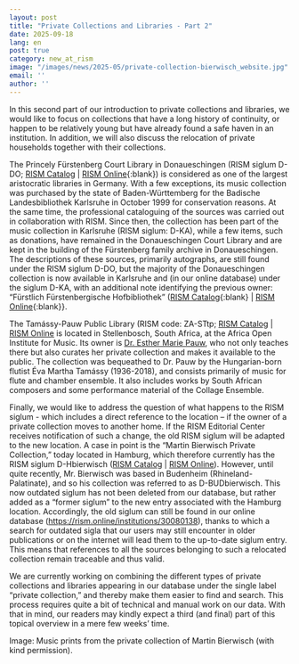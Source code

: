 ```yaml
---
layout: post
title: "Private Collections and Libraries - Part 2"
date: 2025-09-18
lang: en
post: true
category: new_at_rism
image: "/images/news/2025-05/private-collection-bierwisch_website.jpg"
email: ''
author: ''
---
```


In this second part of our introduction to private collections and libraries, we would like to focus on collections that have a long history of continuity, or happen to be relatively young but have already found a safe haven in an institution. In addition, we will also discuss the relocation of private households together with their collections.

The Princely Fürstenberg Court Library in Donaueschingen (RISM siglum D-DO; [RISM Catalog](https://opac.rism.info/search?View=rism&siglum=D-DO) \| [RISM Online](https://rism.online/institutions/30000264){:blank}) is considered as one of the largest aristocratic libraries in Germany. With a few exceptions, its music collection was purchased by the state of Baden-Württemberg for the Badische Landesbibliothek Karlsruhe in October 1999 for conservation reasons. At the same time, the professional cataloguing of the sources was carried out in collaboration with RISM. Since then, the collection has been part of the music collection in Karlsruhe (RISM siglum: D-KA), while a few items, such as donations, have remained in the Donaueschingen Court Library and are kept in the building of the Fürstenberg family archive in Donaueschingen. The descriptions of these sources, primarily autographs, are still found under the RISM siglum D-DO, but the majority of the Donaueschingen collection is now available in Karlsruhe and (in our online database) under the siglum D-KA, with an additional note identifying the previous owner: “Fürstlich Fürstenbergische Hofbibliothek” ([RISM Catalog](https://opac.rism.info/search?View=rism&siglum=D-KA&institution=Fürstlich+Fürstenbergische+Hofbibliothek){:blank} \| [RISM Online](https://rism.online/institutions/30000839/sources?q=f%C3%BCrstlich%20F%C3%BCrstenbergische%20Hofbibliothek&mode=sources&page=1&rows=20){:blank}}.

The Tamássy-Pauw Public Library (RISM code: ZA-STtp; [RISM Catalog](https://opac.rism.info/search?View=rism&siglum=ZA-STtp) \| [RISM Online](https://rism.online/institutions/51007994) is located in Stellenbosch, South Africa, at the Africa Open Institute for Music. Its owner is [Dr. Esther Marie Pauw](https://aoinstitute.ac.za/project/esther-marie-pauw/), who not only teaches there but also curates her private collection and makes it available to the public. The collection was bequeathed to Dr. Pauw by the Hungarian-born flutist Éva Martha Tamássy (1936-2018), and consists primarily of music for flute and chamber ensemble. It also includes works by South African composers and some performance material of the Collage Ensemble.

Finally, we would like to address the question of what happens to the RISM siglum - which includes a direct reference to the location – if the owner of a private collection moves to another home. If the RISM Editorial Center receives notification of such a change, the old RISM siglum will be adapted to the new location. A case in point is the “Martin Bierwisch Private Collection,” today located in Hamburg, which therefore currently has the RISM siglum D-Hbierwisch ([RISM Catalog](https://opac.rism.info/search?View=rism&siglum=D-Hbierwisch) \| [RISM Online](https://rism.online/institutions/30080138)). However, until quite  recently, Mr. Bierwisch was based in Budenheim (Rhineland-Palatinate), and so his collection was referred to as D-BUDbierwisch. This now outdated siglum has not been deleted from our database, but rather added as a “former siglum” to the new entry associated with the Hamburg location. Accordingly, the old siglum can still be found in our online database (https://rism.online/institutions/30080138), thanks to which a search for outdated sigla that our users may still encounter in older publications or on the internet will lead them to the up-to-date siglum entry. This means that references to all the sources belonging to such a relocated collection remain traceable and thus valid.

We are currently working on combining the different types of private collections and libraries appearing in our database under the single label “private collection,” and thereby make them easier to find and search. This process requires quite a bit of technical and manual work on our data. With that in mind, our readers may kindly expect a third (and final) part of this topical overview in a mere few weeks’ time.

Image: Music prints from the private collection of Martin Bierwisch (with kind permission). 


